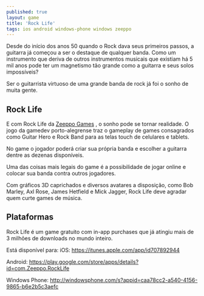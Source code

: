 ```yaml
---
published: true
layout: game
title: 'Rock Life'
tags: ios android windows-phone windows zeeppo
---
```

Desde do início dos anos 50 quando o Rock dava seus primeiros passos, a guitarra já começou a ser o destaque de qualquer banda. Como um instrumento que deriva de outros instrumentos musicais que existiam há 5 mil anos pode ter um magnetismo tão grande como a guitarra e seus solos impossíveis?

Ser o guitarrista virtuoso de uma grande banda de rock já foi o sonho de muita gente.

## Rock Life

E com Rock Life da <a href="http://zeeppo.com" target="_blank">Zeeppo Games</a>
, o sonho pode se tornar realidade. O jogo da gamedev porto-alegrense traz o gameplay de games consagrados como Guitar Hero e Rock Band para as telas touch de celulares e tablets. 




No game o jogador poderá criar sua própria banda e escolher a guitarra dentre as dezenas disponíveis.

Uma das coisas mais legais do game é a possibilidade de jogar online e colocar sua banda contra outros jogadores.

Com gráficos 3D caprichados e diversos avatares a disposição, como Bob Marley, Axl Rose, James Hetfield e Mick Jagger, Rock Life deve agradar quem curte games de música.




## Plataformas
Rock Life é um game gratuito com in-app purchases que já atingiu mais de 3 milhões de downloads no mundo inteiro.

Está disponível para:
iOS: <a href="https://itunes.apple.com/app/id707892944" target="_blank">https://itunes.apple.com/app/id707892944</a>


Android: <a href="https://play.google.com/store/apps/details?id=com.Zeeppo.RockLife" target="_blank">https://play.google.com/store/apps/details?id=com.Zeeppo.RockLife</a>


Windows Phone: <a href="http://windowsphone.com/s?appid=caa78cc2-a540-4156-9865-b6e2b5c3aefc" target="_blank">http://windowsphone.com/s?appid=caa78cc2-a540-4156-9865-b6e2b5c3aefc</a>
